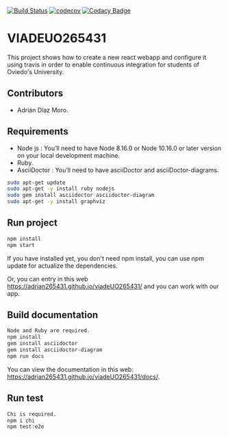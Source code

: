 [![Build Status](https://travis-ci.org/Adrian265431/viadeUO265431.svg?branch=master)](https://travis-ci.org/Adrian265431/viadeUO265431)
[![codecov](https://codecov.io/gh/Adrian265431/viadeUO265431/branch/master/graph/badge.svg)](https://codecov.io/gh/Adrian265431/viadeUO265431)
[![Codacy Badge](https://app.codacy.com/project/badge/Grade/348ae21cbc454ec3ad9b17c83d7ae2d0)](https://app.codacy.com/manual/Adrian265431/viadeUO265431/dashboard)

# VIADEUO265431

This project shows how to create a new react webapp and configure it using travis in order to enable continuous integration for students of Oviedo's University.

## Contributors
*   Adrián Díaz Moro.

## Requirements
*   Node js : You’ll need to have Node 8.16.0 or Node 10.16.0 or later version on your local development machine.
*   Ruby.
*   AsciiDoctor : You’ll need to have asciiDoctor and asciiDoctor-diagrams.

```sh
sudo apt-get update
sudo apt-get -y install ruby nodejs
sudo gem install asciidoctor asciidoctor-diagram
sudo apt-get -y install graphviz 
```

## Run project

```sh
npm install
npm start
```

If you have installed yet, you don't need npm install, you can use npm update for actualize the dependencies.

Or, you can entry in this web <https://adrian265431.github.io/viadeUO265431/> and you can work with our app.

## Build documentation

```sh
Node and Ruby are required. 
npm install
gem install asciidoctor
gem install asciidoctor-diagram 
npm run docs
```

You can view the documentation in this web: <https://adrian265431.github.io/viadeUO265431/docs/>.

## Run test

```sh
Chi is required. 
npm i chi 
npm test:e2e
```
